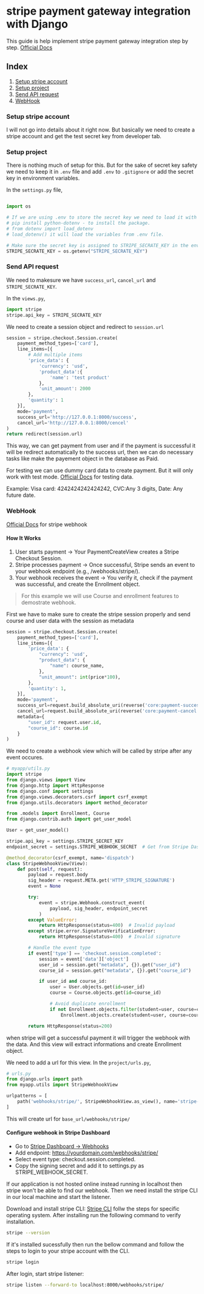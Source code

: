 # stripe payment gateway integration with Django

This guide is help implement stripe payment gateway integration step by step.
[Official Docs](https://docs.stripe.com/get-started)

## Index

1. [Setup stripe account](#setup-stripe-account)
2. [Setup project](#setup-project)
3. [Send API request](#send-api-request)
4. [WebHook](#webhook)

### Setup stripe account

I will not go into details about it right now. But basically we need to create a stripe account and get the test secret key from developer tab.

### Setup project

There is nothing much of setup for this. But for the sake of secret key safety we need to keep it in `.env` file and add `.env` to `.gitignore` or add the secret key in environment variables.

In the `settings.py` file,
```py

import os

# If we are using .env to store the secret key we need to load it with python-dotenv
# pip install python-dotenv - to install the package.
# from dotenv import load_dotenv
# load_dotenv() it will load the variables from .env file.

# Make sure the secret key is assigned to STRIPE_SECRATE_KEY in the environment variables. Else replace with the same name.
STRIPE_SECRATE_KEY = os.getenv("STRIPE_SECRATE_KEY")

```

### Send API request

We need to makesure we have `success_url`, `cancel_url` and `STRIPE_SECRATE_KEY`. 

In the `views.py`,

```py
import stripe
stripe.api_key = STRIPE_SECRATE_KEY

``` 

We need to create a session object and redirect to `session.url`

```py
session = stripe.checkout.Session.create(
    payment_method_types=['card'],
    line_items=[{
        # Add multiple items
        'price_data': {
            'currency': 'usd',
            'product_data':{
                'name': 'test product'
            },
            'unit_amount': 2000
        },
        'quantity': 1
    }],
    mode='payment',
    success_url='http://127.0.0.1:8000/success',
    cancel_url='http://127.0.0.1:8000/cencel'
)
return redirect(session.url)

```
This way, we can get payment from user and if the payment is successful it will be redirect automatically to the success url, then we can do necessary tasks like make the payement object in the database as Paid.

For testing we can use dummy card data to create payment. But it will only work with test mode.
[Official Docs](https://docs.stripe.com/testing) for testing data.

Example:
Visa card: 4242424242424242, CVC:Any 3 digits, Date: Any future date. 

### WebHook

[Official Docs](https://docs.stripe.com/webhooks/quickstart) for stripe webhook

#### How It Works

1. User starts payment → Your PaymentCreateView creates a Stripe Checkout Session.
2. Stripe processes payment → Once successful, Stripe sends an event to your webhook endpoint (e.g., /webhooks/stripe/).
3. Your webhook receives the event → You verify it, check if the payment was successful, and create the Enrollment object.

> For this example we will use Course and enrollment features to demostrate webhook.

First we have to make sure to create the stripe session properly and send course and user data with the session as metadata

```py
session = stripe.checkout.Session.create(
    payment_method_types=['card'],
    line_items=[{
        'price_data': {
            "currency": 'usd',
            "product_data": {
                "name": course_name,
            },
            "unit_amount": int(price*100),
        },
        'quantity': 1,
    }],
    mode='payment',
    success_url=request.build_absolute_uri(reverse('core:payment-success')),
    cancel_url=request.build_absolute_uri(reverse('core:payment-cancel')),
    metadata={
        "user_id": request.user.id,
        "course_id": course.id
    }
)

```

We need to create a webhook view which will be called by stripe after any event occures.

```py
# myapp/utils.py
import stripe
from django.views import View
from django.http import HttpResponse
from django.conf import settings
from django.views.decorators.csrf import csrf_exempt
from django.utils.decorators import method_decorator

from .models import Enrollment, Course
from django.contrib.auth import get_user_model

User = get_user_model()

stripe.api_key = settings.STRIPE_SECRET_KEY
endpoint_secret = settings.STRIPE_WEBHOOK_SECRET  # Get from Stripe Dashboard

@method_decorator(csrf_exempt, name='dispatch')
class StripeWebhookView(View):
    def post(self, request):
        payload = request.body
        sig_header = request.META.get('HTTP_STRIPE_SIGNATURE')
        event = None

        try:
            event = stripe.Webhook.construct_event(
                payload, sig_header, endpoint_secret
            )
        except ValueError:
            return HttpResponse(status=400)  # Invalid payload
        except stripe.error.SignatureVerificationError:
            return HttpResponse(status=400)  # Invalid signature

        # Handle the event type
        if event['type'] == 'checkout.session.completed':
            session = event['data']['object']
            user_id = session.get("metadata", {}).get("user_id")
            course_id = session.get("metadata", {}).get("course_id")

            if user_id and course_id:
                user = User.objects.get(id=user_id)
                course = Course.objects.get(id=course_id)

                # Avoid duplicate enrollment
                if not Enrollment.objects.filter(student=user, course=course).exists():
                    Enrollment.objects.create(student=user, course=course)

        return HttpResponse(status=200)

```
when stripe will get a successful payment it will trigger the webhook with the data. And this view will extract informations and create Enrollment object.

We need to add a url for this view. In the `project/urls.py`,
```py
# urls.py
from django.urls import path
from myapp.utils import StripeWebhookView

urlpatterns = [
    path('webhooks/stripe/', StripeWebhookView.as_view(), name='stripe-webhook'),
]

```

This will create url for `base_url/webhooks/stripe/`

#### Configure webhook in Stripe Dashboard

- Go to [Stripe Dashboard → Webhooks](https://dashboard.stripe.com/test/webhooks)
- Add endpoint: https://yourdomain.com/webhooks/stripe/
- Select event type: checkout.session.completed.
- Copy the signing secret and add it to settings.py as STRIPE_WEBHOOK_SECRET.

If our application is not hosted online instead running in localhost then stripe won't be able to find our webhook. Then we need install the stripe CLI in our local machine and start the listener.

Download and install stripe CLI:
[Stripe CLI](https://docs.stripe.com/stripe-cli/install)
follw the steps for specific operating system. After installing run the following command to verify installation.

```bash
stripe --version
```

If it's installed sucessfully then run the bellow command and follow the steps to login to your stripe account with the CLI.

```bash
stripe login
```
After login, start stripe listener:
```bash
stripe listen --forward-to localhost:8000/webhooks/stripe/
```

